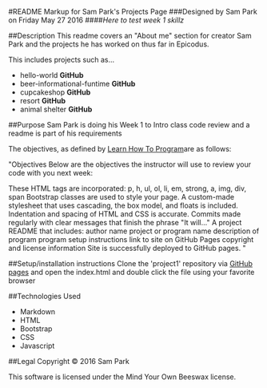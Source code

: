 #README Markup for Sam Park's Projects Page
###Designed by Sam Park on Friday May 27 2016
####_Here to test week 1 skillz_

##Description
This readme covers an "About me" section for creator Sam Park and the projects he has worked on thus far in Epicodus.

This includes projects such as...

* hello-world **GitHub**
* beer-informational-funtime **GitHub**
* cupcakeshop **GitHub**
* resort **GitHub**
* animal shelter **GitHub**

##Purpose
Sam Park is doing his Week 1 to Intro class code review and a readme is part of his requirements

The objectives, as defined by [Learn How To Program](http://learnhowtoprogram.com)are as follows:

"Objectives
Below are the objectives the instructor will use to review your code with you next week:

These HTML tags are incorporated:
p, h, ul, ol, li, em, strong, a, img, div, span
Bootstrap classes are used to style your page.
A custom-made stylesheet that uses cascading, the box model, and floats is included.
Indentation and spacing of HTML and CSS is accurate.
Commits made regularly with clear messages that finish the phrase "It will…"
A project README that includes:
author name
project or program name
description of program
program setup instructions
link to site on GitHub Pages
copyright and license information
Site is successfully deployed to GitHub pages.
"

##Setup/installation instructions
Clone the 'project1' repository via [GitHub pages](http://sampark18.github.io/project1/projects.html) and open the index.html and double click the file using your favorite browser

##Technologies Used
* Markdown
* HTML
* Bootstrap
* CSS
* Javascript

##Legal
Copyright &copy; 2016 Sam Park

This software is licensed under the Mind Your Own Beeswax license.
